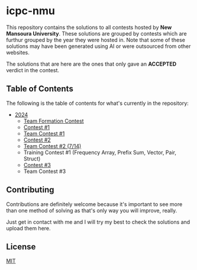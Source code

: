 
# icpc-nmu

This repository contains the solutions to all contests hosted by **New Mansoura University**. These solutions are grouped by contests which are furthur grouped by the year they were hosted in. Note that some of these solutions may have been generated using AI or were outsourced from other websites.

The solutions that are here are the ones that only gave an **ACCEPTED** verdict in the contest.



## Table of Contents

The following is the table of contents for what's currently in the repository:

- [2024](https://github.com/kareem-ghazi/icpc-nmu/tree/main/2024)
    - [Team Formation Contest](https://github.com/kareem-ghazi/icpc-nmu/tree/main/2024/Team%20Formation%20Contest)
    - [Contest #1](https://github.com/kareem-ghazi/icpc-nmu/tree/main/2024/Contest%20%231)
    - [Team Contest #1](https://github.com/kareem-ghazi/icpc-nmu/tree/main/2024/Team%20Contest%20%231)
    - [Contest #2](https://github.com/kareem-ghazi/icpc-nmu/tree/main/2024/Contest%20%232)
    - [Team Contest #2 (7/14)](https://github.com/kareem-ghazi/icpc-nmu/tree/main/2024/Team%20Contest%20%232)
    - Training Contest #1 (Frequency Array, Prefix Sum, Vector, Pair, Struct)
    - [Contest #3](https://github.com/kareem-ghazi/icpc-nmu/tree/main/2024/Contest%20%233)
    - Team Contest #3


## Contributing

Contributions are definitely welcome because it's important to see more than one method of solving as that's only way you will improve, really.

Just get in contact with me and I will try my best to check the solutions and upload them here.
## License

[MIT](https://choosealicense.com/licenses/mit/)

